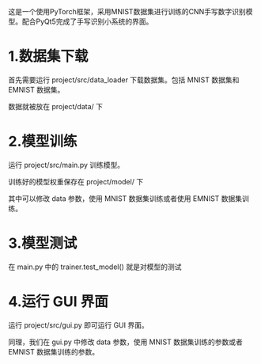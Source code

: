 这是一个使用PyTorch框架，采用MNIST数据集进行训练的CNN手写数字识别模型。配合PyQt5完成了手写识别小系统的界面。

# 1.数据集下载
首先需要运行 project/src/data_loader 下载数据集。包括 MNIST 数据集和 EMNIST 数据集。

数据就被放在 project/data/ 下

# 2.模型训练
运行 project/src/main.py 训练模型。

训练好的模型权重保存在 project/model/ 下

其中可以修改 data 参数，使用 MNIST 数据集训练或者使用 EMNIST 数据集训练。

# 3.模型测试
在 main.py 中的 trainer.test_model() 就是对模型的测试

# 4.运行 GUI 界面
运行 project/src/gui.py 即可运行 GUI 界面。

同理，我们在 gui.py 中修改 data 参数，使用 MNIST 数据集训练的参数或者 EMNIST 数据集训练的参数。
